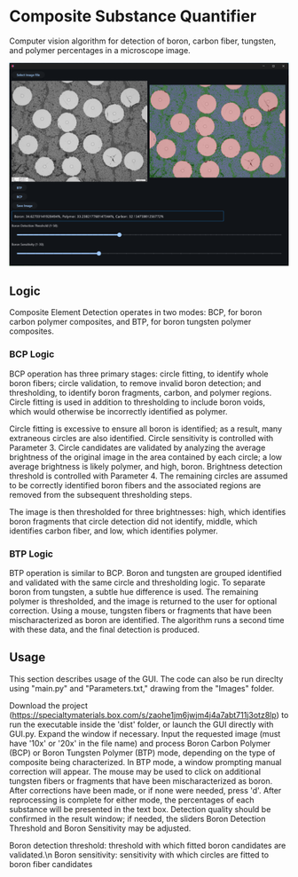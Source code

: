 # Composite Substance Quantifier
Computer vision algorithm for detection of boron, carbon fiber, tungsten, and polymer percentages in a microscope image.  

![Sample Image](exampleImages/screenshot.png)

## Logic 

Composite Element Detection operates in two modes: BCP, for boron carbon polymer composites, and BTP, for boron tungsten polymer composites. 


### BCP Logic

BCP operation has three primary stages: circle fitting, to identify whole boron fibers; circle validation, to remove invalid boron detection; and thresholding, to identify boron fragments, carbon, and polymer regions. Circle fitting is used in addition to thresholding to include boron voids, which would otherwise be incorrectly identified as polymer. 

Circle fitting is excessive to ensure all boron is identified; as a result, many extraneous circles are also identified. Circle sensitivity is controlled with Parameter 3. Circle candidates are validated by analyzing the average brightness of the original image in the area contained by each circle; a low average brightness is likely polymer, and high, boron. Brightness detection threshold is controlled with Parameter 4. The remaining circles are assumed to be correctly identified boron fibers and the associated regions are removed from the subsequent thresholding steps. 

The image is then thresholded for three brightnesses: high, which identifies boron fragments that circle detection did not identify, middle, which identifies carbon fiber, and low, which identifies polymer. 

### BTP Logic

BTP operation is similar to BCP. Boron and tungsten are grouped identified and validated with the same circle and thresholding logic. To separate boron from tungsten, a subtle hue difference is used. The remaining polymer is thresholded, and the image is returned to the user for optional correction. Using a mouse, tungsten fibers or fragments that have been mischaracterized as boron are identified. The algorithm runs a second time with these data, and the final detection is produced. 


## Usage 

This section describes usage of the GUI. The code can also be run direclty using "main.py" and "Parameters.txt," drawing from the "Images" folder. 

Download the project (https://specialtymaterials.box.com/s/zaohe1jm6jwjm4j4a7abt711j3otz8lp) to run the executable inside the 'dist' folder, or 
launch the GUI directly with GUI.py. Expand the window if necessary. Input the requested image (must have '10x' or '20x' in the file name) and process Boron Carbon Polymer (BCP) or Boron Tungsten Polymer (BTP) mode, depending on the type of composite being characterized. In BTP mode, a window prompting manual correction will appear. The mouse may be used to click on additional tungsten fibers or fragments that have been mischaracterized as boron. After corrections have been made, or if none were needed, press 'd'. After reprocessing is complete for either mode, the percentages of each substance will be presented in the text box. Detection quality should be confirmed in the result window; if needed, the sliders Boron Detection Threshold and Boron Sensitivity may be adjusted. 

Boron detection threshold: threshold with which fitted boron candidates are validated.\n
Boron sensitivity: sensitivity with which circles are fitted to boron fiber candidates

